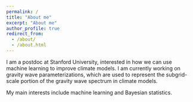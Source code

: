 ```yaml
---
permalink: /
title: "About me"
excerpt: "About me"
author_profile: true
redirect_from: 
  - /about/
  - /about.html
---
```

I am a postdoc at Stanford University, interested in how we can use machine learning to improve climate models. I am currently working on gravity wave parameterizations, which are used to represent the subgrid-scale portion of the gravity wave spectrum in climate models. 

My main interests include machine learning and Bayesian statistics.
